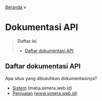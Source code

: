 <title>Dokumentasi API | Cara Simera</title>

[Beranda](..) &raquo;
# Dokumentasi API

> **Daftar isi**
> 
> - [Daftar dokumentasi API](#daftar-panduan-pengguna)

## Daftar dokumentasi API
Apa situs yang dibutuhkan dokumentasinya?

- [Sistem](sistem) (maha.simera.web.id)
- [Penjualan](lamanlabuh) (www.simera.web.id)
